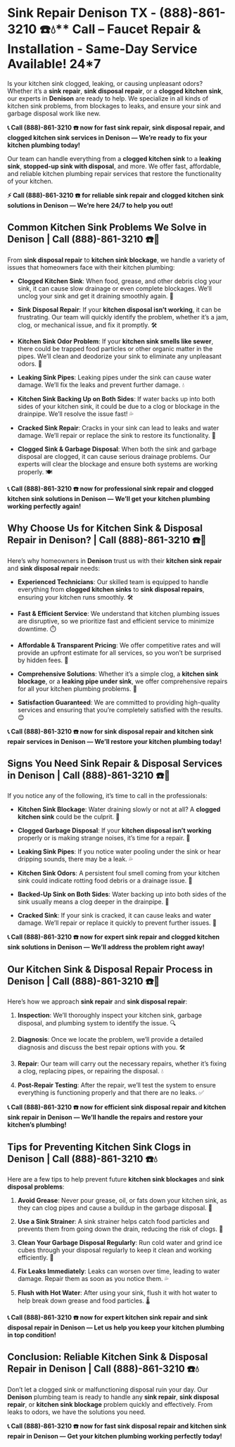 # Sink Repair Denison TX - (888)-861-3210 ☎️💧** Call –  Faucet Repair & Installation - Same-Day Service Available! 24*7

Is your kitchen sink clogged, leaking, or causing unpleasant odors? Whether it’s a **sink repair**, **sink disposal repair**, or a **clogged kitchen sink**, our experts in **Denison** are ready to help. We specialize in all kinds of kitchen sink problems, from blockages to leaks, and ensure your sink and garbage disposal work like new.

**📞 Call (888)-861-3210 ☎️ now for fast **sink repair**, **sink disposal repair**, and **clogged kitchen sink** services in Denison — We’re ready to fix your kitchen plumbing today!**

Our team can handle everything from a **clogged kitchen sink** to a **leaking sink**, **stopped-up sink with disposal**, and more. We offer fast, affordable, and reliable kitchen plumbing repair services that restore the functionality of your kitchen.

**⚡ Call (888)-861-3210 ☎️ for reliable **sink repair** and **clogged kitchen sink** solutions in Denison — We’re here 24/7 to help you out!**

## **Common Kitchen Sink Problems We Solve in Denison | Call (888)-861-3210 ☎️🔧**

From **sink disposal repair** to **kitchen sink blockage**, we handle a variety of issues that homeowners face with their kitchen plumbing:

- **Clogged Kitchen Sink**: When food, grease, and other debris clog your sink, it can cause slow drainage or even complete blockages. We’ll unclog your sink and get it draining smoothly again. 🚰
- **Sink Disposal Repair**: If your **kitchen disposal isn’t working**, it can be frustrating. Our team will quickly identify the problem, whether it’s a jam, clog, or mechanical issue, and fix it promptly. 🛠️
- **Kitchen Sink Odor Problem**: If your **kitchen sink smells like sewer**, there could be trapped food particles or other organic matter in the pipes. We’ll clean and deodorize your sink to eliminate any unpleasant odors. 🌱
- **Leaking Sink Pipes**: Leaking pipes under the sink can cause water damage. We’ll fix the leaks and prevent further damage. 💧
- **Kitchen Sink Backing Up on Both Sides**: If water backs up into both sides of your kitchen sink, it could be due to a clog or blockage in the drainpipe. We’ll resolve the issue fast! 💦
- **Cracked Sink Repair**: Cracks in your sink can lead to leaks and water damage. We’ll repair or replace the sink to restore its functionality. 🧼
- **Clogged Sink & Garbage Disposal**: When both the sink and garbage disposal are clogged, it can cause serious drainage problems. Our experts will clear the blockage and ensure both systems are working properly. 🍽️

**📞 Call (888)-861-3210 ☎️ now for professional **sink repair** and **clogged kitchen sink** solutions in Denison — We’ll get your kitchen plumbing working perfectly again!**

## **Why Choose Us for Kitchen Sink & Disposal Repair in Denison? | Call (888)-861-3210 ☎️🌟**

Here’s why homeowners in **Denison** trust us with their **kitchen sink repair** and **sink disposal repair** needs:

- **Experienced Technicians**: Our skilled team is equipped to handle everything from **clogged kitchen sinks** to **sink disposal repairs**, ensuring your kitchen runs smoothly. 🛠️
- **Fast & Efficient Service**: We understand that kitchen plumbing issues are disruptive, so we prioritize fast and efficient service to minimize downtime. ⏱️
- **Affordable & Transparent Pricing**: We offer competitive rates and will provide an upfront estimate for all services, so you won’t be surprised by hidden fees. 💸
- **Comprehensive Solutions**: Whether it’s a simple clog, a **kitchen sink blockage**, or a **leaking pipe under sink**, we offer comprehensive repairs for all your kitchen plumbing problems. 🚰
- **Satisfaction Guaranteed**: We are committed to providing high-quality services and ensuring that you’re completely satisfied with the results. 😊

**📞 Call (888)-861-3210 ☎️ now for **sink disposal repair** and **kitchen sink repair** services in Denison — We’ll restore your kitchen plumbing today!**

## **Signs You Need Sink Repair & Disposal Services in Denison | Call (888)-861-3210 ☎️🚨**

If you notice any of the following, it’s time to call in the professionals:

- **Kitchen Sink Blockage**: Water draining slowly or not at all? A **clogged kitchen sink** could be the culprit. 🚿
- **Clogged Garbage Disposal**: If your **kitchen disposal isn’t working** properly or is making strange noises, it’s time for a repair. 🔧
- **Leaking Sink Pipes**: If you notice water pooling under the sink or hear dripping sounds, there may be a leak. 💦
- **Kitchen Sink Odors**: A persistent foul smell coming from your kitchen sink could indicate rotting food debris or a drainage issue. 🌱
- **Backed-Up Sink on Both Sides**: Water backing up into both sides of the sink usually means a clog deeper in the drainpipe. 🚨
- **Cracked Sink**: If your sink is cracked, it can cause leaks and water damage. We’ll repair or replace it quickly to prevent further issues. 🧼

**📞 Call (888)-861-3210 ☎️ now for expert **sink repair** and **clogged kitchen sink** solutions in Denison — We’ll address the problem right away!**

## **Our Kitchen Sink & Disposal Repair Process in Denison | Call (888)-861-3210 ☎️🔧**

Here’s how we approach **sink repair** and **sink disposal repair**:

1. **Inspection**: We’ll thoroughly inspect your kitchen sink, garbage disposal, and plumbing system to identify the issue. 🔍
2. **Diagnosis**: Once we locate the problem, we’ll provide a detailed diagnosis and discuss the best repair options with you. 🛠️
3. **Repair**: Our team will carry out the necessary repairs, whether it’s fixing a clog, replacing pipes, or repairing the disposal. 💧
4. **Post-Repair Testing**: After the repair, we’ll test the system to ensure everything is functioning properly and that there are no leaks. ✅

**📞 Call (888)-861-3210 ☎️ now for efficient **sink disposal repair** and **kitchen sink repair** in Denison — We’ll handle the repairs and restore your kitchen’s plumbing!**

## **Tips for Preventing Kitchen Sink Clogs in Denison | Call (888)-861-3210 ☎️💧**

Here are a few tips to help prevent future **kitchen sink blockages** and **sink disposal problems**:

1. **Avoid Grease**: Never pour grease, oil, or fats down your kitchen sink, as they can clog pipes and cause a buildup in the garbage disposal. 🚫
2. **Use a Sink Strainer**: A sink strainer helps catch food particles and prevents them from going down the drain, reducing the risk of clogs. 🧼
3. **Clean Your Garbage Disposal Regularly**: Run cold water and grind ice cubes through your disposal regularly to keep it clean and working efficiently. 🧊
4. **Fix Leaks Immediately**: Leaks can worsen over time, leading to water damage. Repair them as soon as you notice them. 💦
5. **Flush with Hot Water**: After using your sink, flush it with hot water to help break down grease and food particles. 🌡️

**📞 Call (888)-861-3210 ☎️ now for expert **kitchen sink repair** and **sink disposal repair** in Denison — Let us help you keep your kitchen plumbing in top condition!**

## **Conclusion: Reliable Kitchen Sink & Disposal Repair in Denison | Call (888)-861-3210 ☎️💧**

Don’t let a clogged sink or malfunctioning disposal ruin your day. Our **Denison** plumbing team is ready to handle any **sink repair**, **sink disposal repair**, or **kitchen sink blockage** problem quickly and effectively. From leaks to odors, we have the solutions you need.

**📞 Call (888)-861-3210 ☎️ now for fast **sink disposal repair** and **kitchen sink repair** in Denison — Get your kitchen plumbing working perfectly today!**

